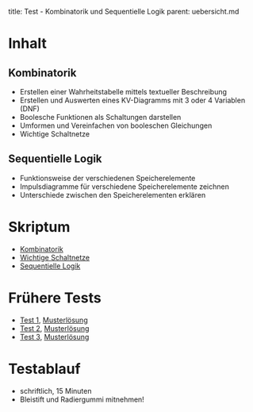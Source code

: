 title: Test - Kombinatorik und Sequentielle Logik
parent: uebersicht.md

# Inhalt
## Kombinatorik
* Erstellen einer Wahrheitstabelle mittels textueller Beschreibung
* Erstellen und Auswerten eines KV-Diagramms mit 3 oder 4 Variablen (DNF)
* Boolesche Funktionen als Schaltungen darstellen
* Umformen und Vereinfachen von booleschen Gleichungen
* Wichtige Schaltnetze

## Sequentielle Logik
* Funktionsweise der verschiedenen Speicherelemente
* Impulsdiagramme für verschiedene Speicherelemente zeichnen
* Unterschiede zwischen den Speicherelementen erklären

# Skriptum
* [Kombinatorik](kombinatorik.html)
* [Wichtige Schaltnetze](schaltnetze.html)
* [Sequentielle Logik](sequentielle_logik.html)

# Frühere Tests
* [Test 1](test_kombinatorik_1.pdf), [Musterlösung](test_kombinatorik_1_loesung.pdf)
* [Test 2](test_kombinatorik_2.pdf), [Musterlösung](test_kombinatorik_2_loesung.pdf)
* [Test 3](test_kombinatorik_3.pdf), [Musterlösung](test_kombinatorik_3_loesung.pdf)

# Testablauf
* schriftlich, 15 Minuten
* Bleistift und Radiergummi mitnehmen!
